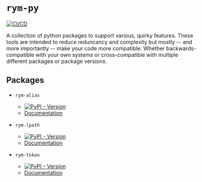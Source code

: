 # `rym-py`

[![CI/CD](https://github.com/muppetjones/rym-py/actions/workflows/ci-cd.yaml/badge.svg)](https://github.com/muppetjones/rym-py/actions/workflows/ci-cd.yaml)

A collection of python packages to support various, quirky features.
These tools are intended to reduce reduncancy and complexity but mostly
-- and more importantly -- make your code more compatible. Whether
backwards-compatible with your own systems or cross-compatible with
multiple different packages or package versions.

## Packages

- `rym-alias`
  - [![PyPI - Version](https://img.shields.io/pypi/v/rym-alias.svg)](https://pypi.org/project/rym-alias)
  - [Documentation](https://muppetjones.github.io/rym-py/rym-alias)

- `rym-lpath`
  - [![PyPI - Version](https://img.shields.io/pypi/v/rym-lpath.svg)](https://pypi.org/project/rym-lpath)
  - [Documentation](https://muppetjones.github.io/rym-py/rym-lpath)

- `rym-token`
  - [![PyPI - Version](https://img.shields.io/pypi/v/rym-token.svg)](https://pypi.org/project/rym-token)
  - [Documentation](https://muppetjones.github.io/rym-py/rym-token)
